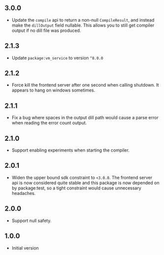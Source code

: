 ## 3.0.0

- Update the `compile` api to return a non-null `CompileResult`, and instead
  make the `dillOutput` field nullable. This allows you to still get compiler
  output if no dill file was produced.

## 2.1.3

- Update `package:vm_service` to version `^8.0.0`

## 2.1.2

- Force kill the frontend server after one second when calling shutdown. It
  appears to hang on windows sometimes.

## 2.1.1

- Fix a bug where spaces in the output dill path would cause a parse error when
  reading the error count output.

## 2.1.0

- Support enabling experiments when starting the compiler.

## 2.0.1

- Widen the upper bound sdk constraint to `<3.0.0`. The frontend server api is
  now considered quite stable and this package is now depended on by
  package:test, so a tight constraint would cause unnecessary headaches.

## 2.0.0

- Support null safety.

## 1.0.0

- Initial version
